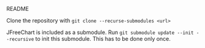 README

Clone the repository with
`git clone --recurse-submodules <url>`
 
JFreeChart is included as a submodule. Run
`git submodule update --init --recursive`
to init this submodule. This has to be done only once.